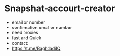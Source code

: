# Snapshat-accourt-creator
- email or number
- confirmation email or number
- need proxies
- fast and Quick
- contact:
- https://t.me/BaghdadiIQ
